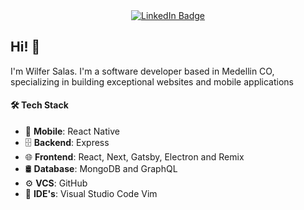 <div align="center">
  <a href="https://www.linkedin.com/in/wilfer-salas-9760861a3" target="_blank">
    <img src="https://img.shields.io/badge/LinkedIn-blue?style=for-the-badge&logo=linkedin&logoColor=white" alt="LinkedIn Badge"/>
  </a>
</div>

<h2>Hi! 👋</h2>

I'm Wilfer Salas. I'm a software developer based in Medellin CO, specializing in building exceptional websites and mobile applications

<h4>🛠 Tech Stack</h4>

- 📱  **Mobile**:  React Native
- 🗄  **Backend**:  Express
- 🌐  **Frontend**:  React, Next, Gatsby, Electron and Remix
- 🛢  **Database**:  MongoDB and GraphQL
- ⚙️  **VCS**:   GitHub
- 🔧  **IDE's**:  Visual Studio Code Vim
